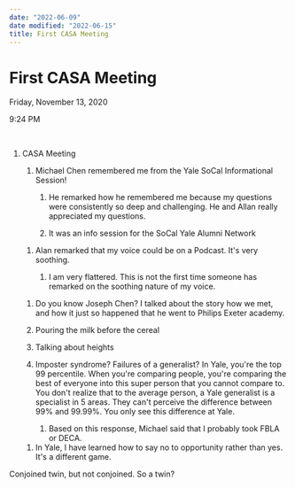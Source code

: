 ```yaml
---
date: "2022-06-09"
date modified: "2022-06-15"
title: First CASA Meeting
---
```


# First CASA Meeting
Friday, November 13, 2020

9:24 PM

 

1. CASA Meeting

	1. Michael Chen remembered me from the Yale SoCal Informational Session!

		1. He remarked how he remembered me because my questions were consistently so deep and challenging. He and Allan really appreciated my questions.

		2. It was an info session for the SoCal Yale Alumni Network

	<!-- -->

	1. Alan remarked that my voice could be on a Podcast. It's very soothing.

		1. I am very flattered. This is not the first time someone has remarked on the soothing nature of my voice.

	<!-- -->

	1. Do you know Joseph Chen? I talked about the story how we met, and how it just so happened that he went to Philips Exeter academy.

	2. Pouring the milk before the cereal

	3. Talking about heights

	4. Imposter syndrome? Failures of a generalist? In Yale, you're the top 99 percentile. When you're comparing people, you're comparing the best of everyone into this super person that you cannot compare to. You don't realize that to the average person, a Yale generalist is a specialist in 5 areas. They can't perceive the difference between 99% and 99.99%. You only see this difference at Yale.

		1. Based on this response, Michael said that I probably took FBLA or DECA.

	<!-- -->

	1. In Yale, I have learned how to say no to opportunity rather than yes. It's a different game.

Conjoined twin, but not conjoined. So a twin?

 
